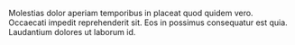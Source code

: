 Molestias dolor aperiam temporibus in placeat quod quidem vero. Occaecati impedit reprehenderit sit. Eos in possimus consequatur est quia. Laudantium dolores ut laborum id.